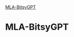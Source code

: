 [MLA-BitsyGPT](https://github.com/spraja08/MLA-BitsyGPT/blob/main/resources/mla-bitsy.png)
# MLA-BitsyGPT
